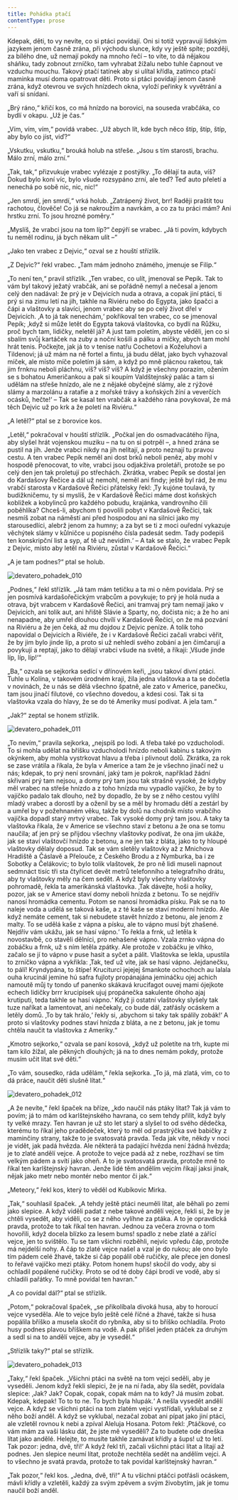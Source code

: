 ```yaml
---
title: Pohádka ptačí
contentType: prose
---
```


Kdepak, děti, to vy nevíte, co si ptáci povídají. Oni si totiž vypravují lidským jazykem jenom časně zrána, při východu slunce, kdy vy ještě spíte; později, za bílého dne, už nemají pokdy na mnoho řečí – to víte, to dá nějakou sháňku, tady zobnout zrníčko, tam vyhrabat žížalu nebo tuhle čapnout ve vzduchu mouchu. Takový ptačí tatínek aby si ulítal křídla, zatímco ptačí maminka musí doma opatrovat děti. Proto si ptáci povídají jenom časně zrána, když otevrou ve svých hnízdech okna, vyloží peřinky k vyvětrání a vaří si snídani.

  

„Brý ráno,“ křičí kos, co má hnízdo na borovici, na souseda vrabčáka, co bydlí v okapu. „Už je čas.“

„Vím, vím, vím,“ povídá vrabec. „Už abych lít, kde bych něco štíp, štíp, štíp, aby bylo co jíst, viď?“

„Vskutku, vskutku,“ brouká holub na střeše. „Jsou s tím starosti, brachu. Málo zrní, málo zrní.“

„Tak, tak,“ přizvukuje vrabec vylézaje z postýlky. „To dělají ta auta, víš? Dokud bylo koní víc, bylo všude rozsypáno zrní, ale teď? Teď auto přeletí a nenechá po sobě nic, nic, nic!“

„Jen smrdí, jen smrdí,“ vrká holub. „Zatrápený život, brr! Raději praštit tou rachotou, člověče! Co já se nakroužím a navrkám, a co za tu práci mám? Ani hrstku zrní. To jsou hrozné poměry.“

„Myslíš, že vrabci jsou na tom líp?“ čepýří se vrabec. „Já ti povím, kdybych tu neměl rodinu, já bych někam ulít –“

„Jako ten vrabec z Dejvic,“ ozval se z houští střízlík.

„Z Dejvic?“ řekl vrabec. „Tam mám jednoho známého, jmenuje se Filip.“

„To není ten,“ pravil střízlík. „Ten vrabec, co ulít, jmenoval se Pepík. Tak to vám byl takový ježatý vrabčák, ani se pořádně nemyl a nečesal a jenom celý den nadával: že prý je v Dejvicích nuda a otrava, a copak jiní ptáci, ti prý si na zimu letí na jih, takhle na Riviéru nebo do Egypta, jako špačci a čápi a vlaštovky a slavíci, jenom vrabec aby se po celý život dřel v Dejvicích. ‚A to já tak nenechám,‘ pokřikoval ten vrabec, co se jmenoval Pepík; ‚když si může letět do Egypta taková vlaštovka, co bydlí na Růžku, proč bych tam, lidičky, neletěl já? A just tam poletím, abyste věděli, jen co si sbalím svůj kartáček na zuby a noční košili a pálku a míčky, abych tam mohl hrát tenis. Počkejte, jak já to v tenise natřu Cochetovi a Koželuhovi a Tildenovi; já už mám na ně fortel a fintu, já budu dělat, jako bych vyhazoval míček, ale místo míče poletím já sám, a když po mně plácnou raketou, tak jim frnknu neboli pláchnu, víš? víš? víš? A když je všechny porazím, ožením se s bohatou Američankou a pak si koupím Valdštejnský palác a tam si udělám na střeše hnízdo, ale ne z nějaké obyčejné slámy, ale z rýžové slámy a marzolánu a ratafie a z mořské trávy a koňských žíní a veverčích ocásků, hečte!‘ – Tak se kasal ten vrabčák a každého rána povykoval, že má těch Dejvic už po krk a že poletí na Riviéru.“

„A letěl?“ ptal se z borovice kos.

„Letěl,“ pokračoval v houští střízlík. „Počkal jen do osmadvacátého října, aby slyšel hrát vojenskou muziku – na tu on si potrpěl –, a hned zrána se pustil na jih. Jenže vrabci nikdy na jih nelítají, a proto neznají tu pravou cestu. A ten vrabec Pepík neměl ani dost brků neboli peněz, aby mohl v hospodě přenocovat, to víte, vrabci jsou odjakživa proletáři, protože se po celý den jen tak proletují po střechách. Zkrátka, vrabec Pepík se dostal jen do Kardašovy Řečice a dál už nemohl, neměl ani findy; ještě byl rád, že mu vrabčí starosta v Kardašově Řečici přátelsky řekl: ‚Ty kujóne toulavá, ty budižkničemu, ty si myslíš, že v Kardašově Řečici máme dost koňských kobližek a kobylinců pro každého pobudu, krajánka, vandrovního čili poběhlíka? Chceš-li, abychom ti povolili pobyt v Kardašově Řečici, tak nesmíš zobat na náměstí ani před hospodou ani na silnici jako my starousedlíci, alebrž jenom za humny; a za byt se ti z moci ouřední vykazuje věchýtek slámy v kůlničce u popisného čísla padesát sedm. Tady podepiš ten konskripční list a syp, ať tě už nevidím.‘ – A tak se stalo, že vrabec Pepík z Dejvic, místo aby letěl na Riviéru, zůstal v Kardašově Řečici.“

„A je tam podnes?“ ptal se holub.



![devatero_pohadek_010](./resources/devatero_pohadek_010.jpg)



„Podnes,“ řekl střízlík. „Já tam mám tetičku a ta mi o něm povídala. Prý se jen posmívá kardašořečickým vrabcům a povykuje; to prý je holá nuda a otrava, být vrabcem v Kardašově Řečici, ani tramvaj prý tam nemají jako v Dejvicích, ani tolik aut, ani hřiště Slávie a Sparty, no, dočista nic; a že ho ani nenapadne, aby umřel dlouhou chvílí v Kardašově Řečici, on že má pozvání na Riviéru a že jen čeká, až mu dojdou z Dejvic peníze. A tolik toho napovídal o Dejvicích a Riviéře, že i v Kardašově Řečici začali vrabci věřit, že by jim bylo jinde líp, a proto si už nehledí svého zobání a jen čimčarují a povykují a reptají, jako to dělají vrabci všude na světě, a říkají: ‚Všude jinde líp, líp, líp!‘“

„Ba,“ ozvala se sejkorka sedící v dřínovém keři, „jsou takoví divní ptáci. Tuhle u Kolína, v takovém úrodném kraji, žila jedna vlaštovka a ta se dočetla v novinách, že u nás se dělá všechno špatně, ale zato v Americe, panečku, tam jsou jinačí filutové, co všechno dovedou, a kdesi cosi. Tak si ta vlaštovka vzala do hlavy, že se do té Ameriky musí podívat. A jela tam.“

„Jak?“ zeptal se honem střízlík.



![devatero_pohadek_011](./resources/devatero_pohadek_011.jpg)



„To nevím,“ pravila sejkorka, „nejspíš po lodi. A třeba také po vzducholodi. To si mohla udělat na bříšku vzducholodi hnízdo neboli kabinu s takovým okýnkem, aby mohla vystrkovat hlavu a třeba i plivnout dolů. Zkrátka, za rok se zase vrátila a říkala, že byla v Americe a tam že je všechno jinačí než u nás; kdepak, to prý není srovnání, jaký tam je pokrok, například žádní skřivani prý tam nejsou, a domy prý tam jsou tak strašně vysoké, že kdyby měl vrabec na střeše hnízdo a z toho hnízda mu vypadlo vajíčko, že by to vajíčko padalo tak dlouho, než by dopadlo, že by se z něho cestou vylíhl mladý vrabec a dorostl by a oženil by se a měl by hromadu dětí a zestárl by a umřel by v požehnaném věku, takže by dolů na chodník místo vrabčího vajíčka dopadl starý mrtvý vrabec. Tak vysoké domy prý tam jsou. A taky ta vlaštovka říkala, že v Americe se všechno staví z betonu a že ona se tomu naučila; ať jen prý se přijdou všechny vlaštovky podívat, že ona jim ukáže, jak se staví vlaštovčí hnízdo z betonu, a ne jen tak z bláta, jako to ty hloupé vlaštovky dělaly doposud. Tak se vám sletěly vlaštovky až z Mnichova Hradiště a Čáslavě a Přelouče, z Českého Brodu a z Nymburka, ba i ze Sobotky a Čelákovic; to bylo tolik vlaštovek, že pro ně lidi museli napnout sedmnáct tisíc tři sta čtyřicet devět metrů telefonního a telegrafního drátu, aby ty vlaštovky měly na čem sedět. A když byly všechny vlaštovky pohromadě, řekla ta amerikánská vlaštovka. ‚Tak dávejte, hoši a holky, pozor, jak se v Americe staví domy neboli hnízda z betonu. To se nejdřív nanosí hromádka cementu. Potom se nanosí hromádka písku. Pak se na to naleje voda a udělá se taková kaše, a z té kaše se staví moderní hnízdo. Ale když nemáte cement, tak si nebudete stavět hnízdo z betonu, ale jenom z malty. To se udělá kaše z vápna a písku, ale to vápno musí být zhašené. Nejdřív vám ukážu, jak se hasí vápno.‘ To řekla a frnk, už letěla k novostavbě, co stavěli dělníci, pro nehašené vápno. Vzala zrnko vápna do zobáčku a frnk, už s ním letěla zpátky. Ale protože v zobáčku je vlhko, začalo se jí to vápno v puse hasit a syčet a pálit. Vlaštovka se lekla, upustila to zrníčko vápna a vykřikla: ‚Tak, teď už víte, jak se hasí vápno. Jejdanečku, to pálí! Kryndypána, to štípe! Kruciturci jejejej šmankote ochochoch au lalala ouha krucinál jemine hú safra fujloty propánajána jemináčku ojej achich namoutě můj ty tondo uf panenko skákavá krucifagot ouvej mami ójejkote echech lidičky brrr krucipísek ujuj propánečka sakulente óhoho ajaj krutiputi, teda takhle se hasí vápno.‘ Když ji ostatní vlaštovky slyšely tak tuze naříkat a lamentovat, ani nečekaly, co bude dál, zatřásly ocáskem a letěly domů. ‚To by tak hrálo,‘ řekly si, ‚abychom si taky tak spálily zobák!‘ A proto si vlaštovky podnes staví hnízda z bláta, a ne z betonu, jak je tomu chtěla naučit ta vlaštovka z Ameriky.“

„Kmotro sejkorko,“ ozvala se paní kosová, „když už poletíte na trh, kupte mi tam kilo žížal, ale pěkných dlouhých; já na to dnes nemám pokdy, protože musím učit lítat své děti.“

„To vám, sousedko, ráda udělám,“ řekla sejkorka. „To já, má zlatá, vím, co to dá práce, naučit děti slušně lítat.“



![devatero_pohadek_012](./resources/devatero_pohadek_012.jpg)



„A že nevíte,“ řekl špaček na bříze, „kdo naučil nás ptáky lítat? Tak já vám to povím; já to mám od karlštejnského havrana, co sem tehdy přilít, když byly ty velké mrazy. Ten havran je už sto let starý a slyšel to od svého dědečka, kterému to říkal jeho pradědeček, který to měl od prastrýčka své babičky z maminčiny strany, takže to je svatosvatá pravda. Teda jak víte, někdy v noci je vidět, jak padá hvězda. Ale některá ta padající hvězda není žádná hvězda; je to zlaté andělí vejce. A protože to vejce padá až z nebe, rozžhaví se tím velkým pádem a svítí jako oheň. A to je svatosvatá pravda, protože mně to říkal ten karlštejnský havran. Jenže lidé těm andělím vejcím říkají jaksi jinak, nějak jako metr nebo montér nebo mentor či jak.“

„Meteory,“ řekl kos, který to věděl od Kubíkovic Mirka.

„Tak,“ souhlasil špaček. „A tehdy ještě ptáci neuměli lítat, ale běhali po zemi jako slepice. A když viděli padat z nebe takové andělí vejce, řekli si, že by je chtěli vysedět, aby viděli, co se z něho vylíhne za ptáka. A to je opravdická pravda, protože to tak říkal ten havran. Jednou za večera zrovna o tom hovořili, když docela blízko za lesem bums! spadlo z nebe zlaté a zářící vejce, jen to svištělo. Tu se tam všichni rozběhli, nejvíc vpředu čáp, protože má nejdelší nohy. A čáp to zlaté vejce našel a vzal je do rukou; ale ono bylo tím pádem celé žhavé, takže si čáp popálil obě ručičky, ale přece jen donesl to řeřavé vajíčko mezi ptáky. Potom honem hups! skočil do vody, aby si ochladil popálené ručičky. Proto se od té doby čápi brodí ve vodě, aby si chladili pařátky. To mně povídal ten havran.“

„A co povídal dál?“ ptal se střízlík.

„Potom,“ pokračoval špaček, „se přikolíbala divoká husa, aby to horoucí vejce vyseděla. Ale to vejce bylo ještě celé říčné a žhavé, takže si husa popálila bříško a musela skočit do rybníka, aby si to bříško ochladila. Proto husy podnes plavou bříškem na vodě. A pak přišel jeden ptáček za druhým a sedl si na to andělí vejce, aby je vyseděl.“

„Střízlík taky?“ ptal se střízlík.



![devatero_pohadek_013](./resources/devatero_pohadek_013.jpg)



„Taky,“ řekl špaček. „Všichni ptáci na světě na tom vejci seděli, aby je vyseděli. Jenom když řekli slepici, že je na ní řada, aby šla sedět, povídala slepice: ‚Jak? Jak? Copak, copak, copak mám na to kdy? Já musím zobat. Kdepak, kdepak! To to to ne. To bych byla hlupák.‘ A nešla vysedět andělí vejce. A když se všichni ptáci na tom zlatém vejci vystřídali, vyklubal se z něho boží anděl. A když se vyklubal, nezačal zobat ani pípat jako jiní ptáci, ale vzletěl rovnou k nebi a zpíval Aleluja Hosana. Potom řekl: ‚Ptáčkové, co vám mám za vaši lásku dát, že jste mě vyseděli? Za to budete ode dneška lítat jako andělé. Helejte, to musíte takhle zamávat křídly a šups! už to letí. Tak pozor: jedna, dvě, tři!‘ A když řekl tři, začali všichni ptáci lítat a lítají až podnes. Jen slepice neumí lítat, protože nechtěla sedět na andělím vejci. A to všechno je svatá pravda, protože to tak povídal karlštejnský havran.“

„Tak pozor,“ řekl kos. „Jedna, dvě, tři!“ A tu všichni ptáčci potřásli ocáskem, mávli křídly a vzletěli, každý za svým zpěvem a svým živobytím, jak je tomu naučil boží anděl.
